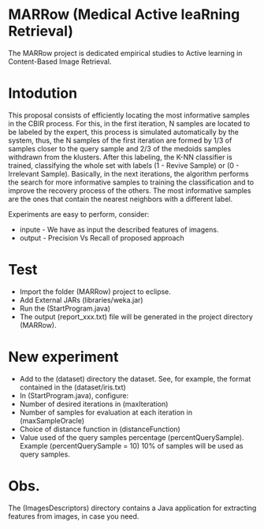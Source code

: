 # MARRow (Medical Active leaRning Retrieval)
The MARRow project is dedicated empirical studies to Active learning in Content-Based Image Retrieval.

# Intodution 
This proposal consists of efficiently locating the most informative samples in the CBIR process. For this, in the first iteration, N samples are located to be labeled by the expert, this process is simulated automatically by the system, thus, the N samples of the first iteration are formed by 1/3 of samples closer to the query sample and 2/3 of the medoids samples withdrawn from the klusters. After this labeling, the K-NN classifier is trained, classifying the whole set with labels (1 - Revive Sample) or (0 - Irrelevant Sample). Basically, in the next iterations, the algorithm performs the search for more informative samples to training the classification and to improve the recovery process of the others. The most informative samples are the ones that contain the nearest neighbors with a different label.

Experiments are easy to perform, consider:
- inpute - We have as input the described features of imagens. 
- output - Precision Vs Recall of proposed approach

# Test
 - Import the folder (MARRow) project to eclipse.
 - Add External JARs (libraries/weka.jar)
 - Run the (StartProgram.java)
 - The output (report_xxx.txt) file will be generated in the project directory (MARRow).

# New experiment
 - Add to the (dataset) directory the dataset. See, for example, the format contained in the (dataset/iris.txt)
 - In (StartProgram.java), configure:
 - Number of desired iterations in (maxIteration)
 - Number of samples for evaluation at each iteration in (maxSampleOracle)
 - Choice of distance function in (distanceFunction)
 - Value used of the query samples percentage (percentQuerySample). Example (percentQuerySample = 10) 10% of samples will be used as query samples.

# Obs. 
The (ImagesDescriptors) directory contains a Java application for extracting features from images, in case you need.
